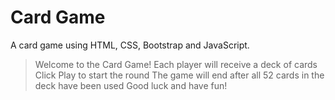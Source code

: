 # Card Game

A card game using HTML, CSS, Bootstrap and JavaScript.

> Welcome to the Card Game!
> Each player will receive a deck of cards
> Click Play to start the round
> The game will end after all 52 cards in the deck have been used
> Good luck and have fun!
